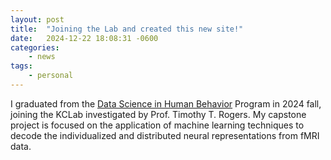 ```yaml
---
layout: post
title:  "Joining the Lab and created this new site!"
date:   2024-12-22 18:08:31 -0600
categories: 
    - news
tags:
    - personal
---
```


I graduated from the [Data Science in Human Behavior](https://datascience.psych.wisc.edu/) Program in 2024 fall, joining the KCLab investigated by Prof. Timothy T. Rogers. My capstone project is focused on the application of machine learning techniques to decode the individualized and distributed neural representations from fMRI data.
